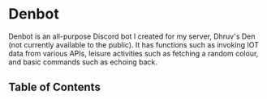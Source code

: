 # Denbot
Denbot is an all-purpose Discord bot I created for my server, Dhruv's Den (not currently available to the public). It has functions such as invoking IOT data from various APIs, leisure activities such as fetching a random colour, and basic commands such as echoing back.

## Table of Contents
